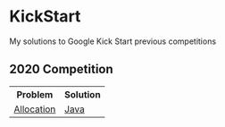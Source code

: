 # KickStart
My solutions to Google Kick Start previous competitions

<h2> 2020 Competition </h2>

<table>

<tr>
<th>Problem</th>
<th>Solution</th>
</tr>

<tr>
<td><a href = "https://codingcompetitions.withgoogle.com/kickstart/round/000000000019ffc7/00000000001d3f56">Allocation</a></td>
<td><a href = "https://github.com/Nipuni-Wimangsa/Google-Coding-Competitions/blob/main/Kick%20Start/2020/Allocation.java">Java</a></td>
</tr>

</table>
